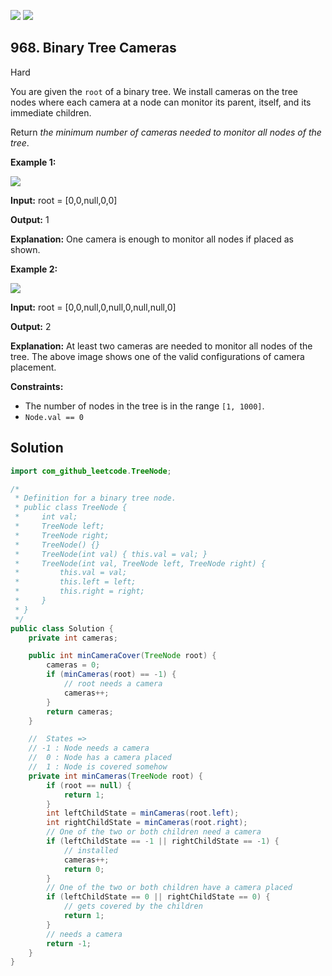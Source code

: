 [![](https://img.shields.io/github/stars/javadev/LeetCode-in-Java?label=Stars&style=flat-square)](https://github.com/javadev/LeetCode-in-Java)
[![](https://img.shields.io/github/forks/javadev/LeetCode-in-Java?label=Fork%20me%20on%20GitHub%20&style=flat-square)](https://github.com/javadev/LeetCode-in-Java/fork)

## 968\. Binary Tree Cameras

Hard

You are given the `root` of a binary tree. We install cameras on the tree nodes where each camera at a node can monitor its parent, itself, and its immediate children.

Return _the minimum number of cameras needed to monitor all nodes of the tree_.

**Example 1:**

![](https://assets.leetcode.com/uploads/2018/12/29/bst_cameras_01.png)

**Input:** root = [0,0,null,0,0]

**Output:** 1

**Explanation:** One camera is enough to monitor all nodes if placed as shown.

**Example 2:**

![](https://assets.leetcode.com/uploads/2018/12/29/bst_cameras_02.png)

**Input:** root = [0,0,null,0,null,0,null,null,0]

**Output:** 2

**Explanation:** At least two cameras are needed to monitor all nodes of the tree. The above image shows one of the valid configurations of camera placement.

**Constraints:**

*   The number of nodes in the tree is in the range `[1, 1000]`.
*   `Node.val == 0`

## Solution

```java
import com_github_leetcode.TreeNode;

/*
 * Definition for a binary tree node.
 * public class TreeNode {
 *     int val;
 *     TreeNode left;
 *     TreeNode right;
 *     TreeNode() {}
 *     TreeNode(int val) { this.val = val; }
 *     TreeNode(int val, TreeNode left, TreeNode right) {
 *         this.val = val;
 *         this.left = left;
 *         this.right = right;
 *     }
 * }
 */
public class Solution {
    private int cameras;

    public int minCameraCover(TreeNode root) {
        cameras = 0;
        if (minCameras(root) == -1) {
            // root needs a camera
            cameras++;
        }
        return cameras;
    }

    //  States =>
    // -1 : Node needs a camera
    //  0 : Node has a camera placed
    //  1 : Node is covered somehow
    private int minCameras(TreeNode root) {
        if (root == null) {
            return 1;
        }
        int leftChildState = minCameras(root.left);
        int rightChildState = minCameras(root.right);
        // One of the two or both children need a camera
        if (leftChildState == -1 || rightChildState == -1) {
            // installed
            cameras++;
            return 0;
        }
        // One of the two or both children have a camera placed
        if (leftChildState == 0 || rightChildState == 0) {
            // gets covered by the children
            return 1;
        }
        // needs a camera
        return -1;
    }
}
```